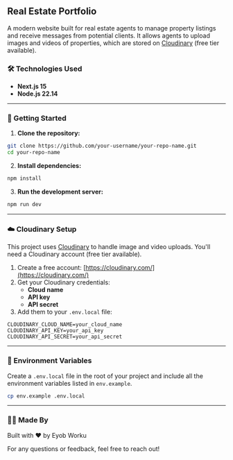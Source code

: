 ## Real Estate Portfolio

A modern website built for real estate agents to manage property listings and receive messages from potential clients. It allows agents to upload images and videos of properties, which are stored on [Cloudinary](https://cloudinary.com/) (free tier available).

### 🛠️ Technologies Used

- **Next.js 15**
- **Node.js 22.14**

---

### 🚀 Getting Started

1. **Clone the repository:**

```bash
git clone https://github.com/your-username/your-repo-name.git
cd your-repo-name
```

2. **Install dependencies:**

```bash
npm install
```

3. **Run the development server:**

```bash
npm run dev
```

---

### ☁️ Cloudinary Setup

This project uses [Cloudinary](https://cloudinary.com/) to handle image and video uploads. You'll need a Cloudinary account (free tier available).

1. Create a free account: [https://cloudinary.com/](https://cloudinary.com/)
2. Get your Cloudinary credentials:
   - **Cloud name**
   - **API key**
   - **API secret**
3. Add them to your `.env.local` file:

```env
CLOUDINARY_CLOUD_NAME=your_cloud_name
CLOUDINARY_API_KEY=your_api_key
CLOUDINARY_API_SECRET=your_api_secret
```

---

### 🔐 Environment Variables

Create a `.env.local` file in the root of your project and include all the environment variables listed in `env.example`.

```bash
cp env.example .env.local
```

---

### 👨‍💻 Made By

Built with ❤️ by Eyob Worku

For any questions or feedback, feel free to reach out!
